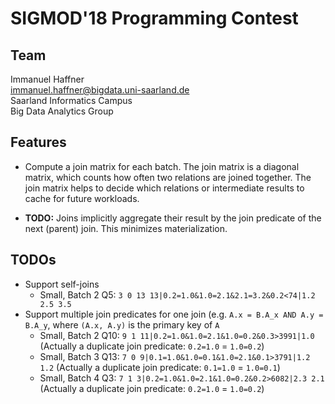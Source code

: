 # SIGMOD'18 Programming Contest

## Team

Immanuel Haffner <br>
[immanuel.haffner@bigdata.uni-saarland.de](mailto:immanuel.haffner@bigdata.uni-saarland.de) <br>
Saarland Informatics Campus <br>
Big Data Analytics Group

## Features

* Compute a join matrix for each batch.  The join matrix is a diagonal matrix, which counts how often two relations are
  joined together.  The join matrix helps to decide which relations or intermediate results to cache for future
  workloads.

* **TODO:** Joins implicitly aggregate their result by the join predicate of the next (parent) join.  This minimizes
  materialization.


## TODOs

* Support self-joins
    * Small, Batch 2 Q5: `3 0 13 13|0.2=1.0&1.0=2.1&2.1=3.2&0.2<74|1.2 2.5 3.5`
* Support multiple join predicates for one join (e.g. `A.x = B.A_x AND A.y = B.A_y`, where `(A.x, A.y)` is the primary
  key of `A`
    * Small, Batch 2 Q10: `9 1 11|0.2=1.0&1.0=2.1&1.0=0.2&0.3>3991|1.0` (Actually a duplicate join predicate: `0.2=1.0` =
      `1.0=0.2`)
    * Small, Batch 3 Q13: `7 0 9|0.1=1.0&1.0=0.1&1.0=2.1&0.1>3791|1.2 1.2` (Actually a duplicate join predicate:
      `0.1=1.0` = `1.0=0.1`)
    * Small, Batch 4 Q3: `7 1 3|0.2=1.0&1.0=2.1&1.0=0.2&0.2>6082|2.3 2.1` (Actually a duplicate join predicate:
      `0.2=1.0` = `1.0=0.2`)


